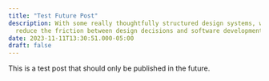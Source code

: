 ```yaml
---
title: "Test Future Post"
description: With some really thoughtfully structured design systems, we can
  reduce the friction between design decisions and software development.
date: 2023-11-11T13:30:51.000-05:00
draft: false
---
```

This is a test post that should only be published in the future.